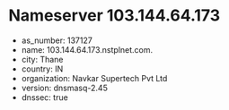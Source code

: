 # Nameserver 103.144.64.173

* as_number: 137127
* name: 103.144.64.173.nstplnet.com.
* city: Thane
* country: IN
* organization: Navkar Supertech Pvt Ltd
* version: dnsmasq-2.45
* dnssec: true

